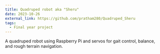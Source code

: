 ```yaml
---
title: Quadruped robot aka "Sheru"
date: 2023-10-26
external_link: https://github.com/pratham280/Quadruped_Sheru
tags:
  - Final year project 
---
```


A quadruped robot using Raspberry Pi and servos for gait control, balance, and rough terrain navigation.

<!--more-->
